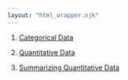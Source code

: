 ```yaml
---
layout: "html_wrapper.njk"
---
```

1. [Categorical Data](./1_categorical_data)

2. [Quantitative Data](./2_quantitative_data)

3. [Summarizing Quantitative Data](./3_summarizing_quantitative_data)